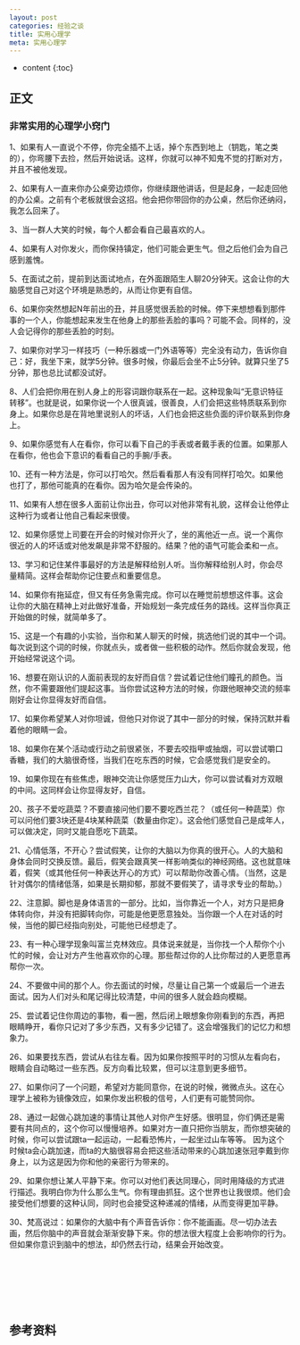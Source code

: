 ```yaml
---
layout: post
categories: 经验之谈
title: 实用心理学
meta: 实用心理学
---
```

* content
{:toc}

## 正文

### 非常实用的心理学小窍门

1、如果有人一直说个不停，你完全插不上话，掉个东西到地上（钥匙，笔之类的），你弯腰下去捡，然后开始说话。这样，你就可以神不知鬼不觉的打断对方，并且不被他发现。

2、如果有人一直来你办公桌旁边烦你，你继续跟他讲话，但是起身，一起走回他的办公桌。之前有个老板就很会这招。他会把你带回你的办公桌，然后你还纳闷，我怎么回来了。

3、当一群人大笑的时候，每个人都会看自己最喜欢的人。

4、如果有人对你发火，而你保持镇定，他们可能会更生气。但之后他们会为自己感到羞愧。

5、在面试之前，提前到达面试地点，在外面跟陌生人聊20分钟天。这会让你的大脑感觉自己对这个环境是熟悉的，从而让你更有自信。

6、如果你突然想起N年前出的丑，并且感觉很丢脸的时候。停下来想想看到那件事的一个人，你能想起来发生在他身上的那些丢脸的事吗？可能不会。同样的，没人会记得你的那些丢脸的时刻。

7、如果你对学习一样技巧（一种乐器或一门外语等等）完全没有动力，告诉你自己：好，我坐下来，就学5分钟。很多时候，你最后会坐不止5分钟。就算只坐了5分钟，那也总比试都没试好。

8、人们会把你用在别人身上的形容词跟你联系在一起。这种现象叫“无意识特征转移”。也就是说，如果你说一个人很真诚，很善良，人们会把这些特质联系到你身上。如果你总是在背地里说别人的坏话，人们也会把这些负面的评价联系到你身上。

9、如果你感觉有人在看你，你可以看下自己的手表或者戴手表的位置。如果那人在看你，他也会下意识的看看自己的手腕/手表。

10、还有一种方法是，你可以打哈欠。然后看看那人有没有同样打哈欠。如果他也打了，那他可能真的在看你。因为哈欠是会传染的。

11、如果有人想在很多人面前让你出丑，你可以对他非常有礼貌，这样会让他停止这种行为或者让他自己看起来很傻。

12、如果你感觉上司要在开会的时候对你开火了，坐的离他近一点。说一个离你很近的人的坏话或对他发飙是非常不舒服的。结果？他的语气可能会柔和一点。

13、学习和记住某件事最好的方法是解释给别人听。当你解释给别人时，你会尽量精简。这样会帮助你记住要点和重要信息。

14、如果你有拖延症，但又有任务急需完成。你可以在睡觉前想想这件事。这会让你的大脑在精神上对此做好准备，开始规划一条完成任务的路线。这样当你真正开始做的时候，就简单多了。

15、这是一个有趣的小实验，当你和某人聊天的时候，挑选他们说的其中一个词。每次说到这个词的时候，你就点头，或者做一些积极的动作。然后你就会发现，他开始经常说这个词。

16、想要在刚认识的人面前表现的友好而自信？尝试着记住他们瞳孔的颜色。当然，你不需要跟他们提起这事。当你尝试这种方法的时候，你跟他眼神交流的频率刚好会让你显得友好而自信。

17、如果你希望某人对你坦诚，但他只对你说了其中一部分的时候，保持沉默并看着他的眼睛一会。

18、如果你在某个活动或行动之前很紧张，不要去咬指甲或抽烟，可以尝试嚼口香糖，我们的大脑很奇怪，当我们在吃东西的时候，它会感觉我们是安全的。

19、如果你现在有些焦虑，眼神交流让你感觉压力山大，你可以尝试看对方双眼的中间。这同样会让你显得友好，自信。

20、孩子不爱吃蔬菜？不要直接问他们要不要吃西兰花？（或任何一种蔬菜）你可以问他们要3块还是4块某种蔬菜（数量由你定）。这会他们感觉自己是成年人，可以做决定，同时又能自愿吃下蔬菜。

21、心情低落，不开心？尝试假笑，让你的大脑以为你真的很开心。人的大脑和身体会同时交换反馈。最后，假笑会跟真笑一样影响类似的神经网络。这也就意味着，假笑（或其他任何一种表达开心的方式）可以帮助你改善心情。（当然，这是针对偶尔的情绪低落，如果是长期抑郁，那就不要假笑了，请寻求专业的帮助。）

22、注意脚。脚也是身体语言的一部分。比如，当你靠近一个人，对方只是把身体转向你，并没有把脚转向你，可能是他更愿意独处。当你跟一个人在对话的时候，当他的脚已经指向别处，可能他已经想走了。

23、有一种心理学现象叫富兰克林效应。具体说来就是，当你找一个人帮你个小忙的时候，会让对方产生他喜欢你的心理。那些帮过你的人比你帮过的人更愿意再帮你一次。

24、不要做中间的那个人。你去面试的时候，尽量让自己第一个或最后一个进去面试。因为人们对头和尾记得比较清楚，中间的很多人就会趋向模糊。

25、尝试着记住你周边的事物，看一圈，然后闭上眼想象你刚看到的东西，再把眼睛睁开，看你只记对了多少东西，又有多少记错了。这会增强我们的记忆力和想象力。

26、如果要找东西，尝试从右往左看。因为如果你按照平时的习惯从左看向右，眼睛会自动略过一些东西。反方向看比较累，但可以注意到更多细节。

27、如果你问了一个问题，希望对方能同意你，在说的时候，微微点头。这在心理学上被称为镜像效应，如果你发出积极的信号，人们更有可能赞同你。

28、通过一起做心跳加速的事情让其他人对你产生好感。很明显，你们俩还是需要有共同点的，这个你可以慢慢培养。如果对方一直只把你当朋友，而你想突破的时候，你可以尝试跟ta一起运动，一起看恐怖片，一起坐过山车等等。
因为这个时候ta会心跳加速，而ta的大脑很容易会把这些活动带来的心跳加速张冠李戴到你身上，以为这是因为你和他的亲密行为带来的。

29、如果你想让某人平静下来。你可以对他们表达同理心，同时用降级的方式进行描述。我明白你为什么那么生气。你有理由抓狂。这个世界也让我很烦。他们会接受他们想要的这种认同，同时也会接受这种递减的情绪，从而变得更加平静。

30、梵高说过：如果你的大脑中有个声音告诉你：你不能画画。尽一切办法去画，然后你脑中的声音就会渐渐安静下来。你的想法很大程度上会影响你的行为。但如果你意识到脑中的想法，却仍然去行动，结果会开始改变。 




<br/><br/><br/><br/><br/>
## 参考资料





